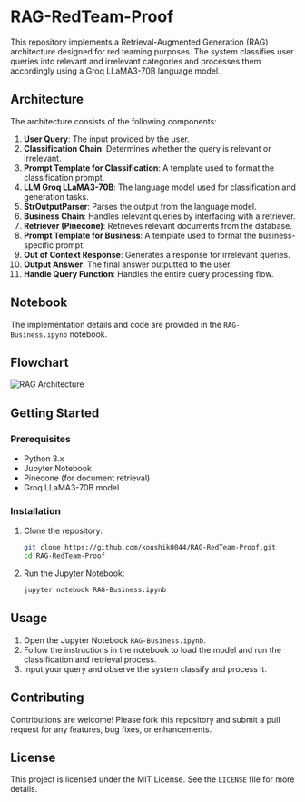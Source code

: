 # RAG-RedTeam-Proof

This repository implements a Retrieval-Augmented Generation (RAG) architecture designed for red teaming purposes. The system classifies user queries into relevant and irrelevant categories and processes them accordingly using a Groq LLaMA3-70B language model.

## Architecture

The architecture consists of the following components:

1. **User Query**: The input provided by the user.
2. **Classification Chain**: Determines whether the query is relevant or irrelevant.
3. **Prompt Template for Classification**: A template used to format the classification prompt.
4. **LLM Groq LLaMA3-70B**: The language model used for classification and generation tasks.
5. **StrOutputParser**: Parses the output from the language model.
6. **Business Chain**: Handles relevant queries by interfacing with a retriever.
7. **Retriever (Pinecone)**: Retrieves relevant documents from the database.
8. **Prompt Template for Business**: A template used to format the business-specific prompt.
9. **Out of Context Response**: Generates a response for irrelevant queries.
10. **Output Answer**: The final answer outputted to the user.
11. **Handle Query Function**: Handles the entire query processing flow.

## Notebook

The implementation details and code are provided in the `RAG-Business.ipynb` notebook.

## Flowchart

![RAG Architecture](path/to/your/image/RAG-Architecture.png)

## Getting Started

### Prerequisites

- Python 3.x
- Jupyter Notebook
- Pinecone (for document retrieval)
- Groq LLaMA3-70B model

### Installation

1. Clone the repository:
    ```bash
    git clone https://github.com/koushik0044/RAG-RedTeam-Proof.git
    cd RAG-RedTeam-Proof
    ```

2. Run the Jupyter Notebook:
    ```bash
    jupyter notebook RAG-Business.ipynb
    ```

## Usage

1. Open the Jupyter Notebook `RAG-Business.ipynb`.
2. Follow the instructions in the notebook to load the model and run the classification and retrieval process.
3. Input your query and observe the system classify and process it.

## Contributing

Contributions are welcome! Please fork this repository and submit a pull request for any features, bug fixes, or enhancements.

## License

This project is licensed under the MIT License. See the `LICENSE` file for more details.

